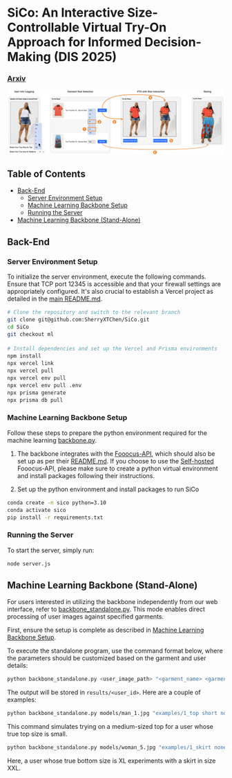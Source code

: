 # SiCo: An Interactive Size-Controllable Virtual Try-On Approach for Informed Decision-Making (DIS 2025)

### [Arxiv](https://arxiv.org/abs/2408.02803)

![Teaser Image](https://github.com/SherryXTChen/SiCo/blob/main/assets/teaser.png)

## Table of Contents
- [Back-End](#back-end)
  - [Server Environment Setup](#server-environment-setup)
  - [Machine Learning Backbone Setup](#machine-learning-backbone-setup)
  - [Running the Server](#running-the-server)
- [Machine Learning Backbone (Stand-Alone)](#machine-learning-backbone-stand-alone)

## Back-End

### Server Environment Setup
To initialize the server environment, execute the following commands. Ensure that TCP port 12345 is accessible and that your firewall settings are appropriately configured. It's also crucial to establish a Vercel project as detailed in the [main README.md](https://github.com/SherryXTChen/SiCo/blob/c7d57c40f730c7f4a4bceb6899c607bb385a2cca/README.md).

```bash
# Clone the repository and switch to the relevant branch
git clone git@github.com:SherryXTChen/SiCo.git
cd SiCo
git checkout ml

# Install dependencies and set up the Vercel and Prisma environments
npm install
npx vercel link
npx vercel pull
npx vercel env pull
npx vercel env pull .env
npx prisma generate
npx prisma db pull
```

### Machine Learning Backbone Setup
Follow these steps to prepare the python environment required for the machine learning [backbone.py](https://github.com/SherryXTChen/SiCo/blob/5efd3729ff2cbba1aa480bf9f6d9c59ddedc04a4/backbone.py). 

1. The backbone integrates with the [Fooocus-API](https://github.com/mrhan1993/Fooocus-API), which should also be set up as per their [README.md](https://github.com/mrhan1993/Fooocus-API/blob/2803f204776746c16fe18fb82613ae3693fdd5e1/README.md). If you choose to use the [Self-hosted](https://github.com/mrhan1993/Fooocus-API/tree/2803f204776746c16fe18fb82613ae3693fdd5e1?tab=readme-ov-file#self-hosted) Fooocus-API, please make sure to create a python virtual environment and install packages following their instructions. 

2. Set up the python environment and install packages to run SiCo
```bash
conda create -n sico python=3.10
conda activate sico
pip install -r requirements.txt
```

### Running the Server
To start the server, simply run:

```bash
node server.js
```

## Machine Learning Backbone (Stand-Alone)

For users interested in utilizing the backbone independently from our web interface, refer to [backbone_standalone.py](https://github.com/SherryXTChen/SiCo/blob/5efd3729ff2cbba1aa480bf9f6d9c59ddedc04a4/backbone_standalone.py). This mode enables direct processing of user images against specified garments.

First, ensure the setup is complete as described in [Machine Learning Backbone Setup](#machine-learning-backbone-setup).

To execute the standalone program, use the command format below, where the parameters should be customized based on the garment and user details:

```bash
python backbone_standalone.py <user_image_path> "<garment_name> <garment_type> <sleeve_length> <leg_length>_<user_true_size>_<garment_size>.jpg" <user_id>
```

The output will be stored in `results/<user_id>`. Here are a couple of examples:

```bash
python backbone_standalone.py models/man_1.jpg "examples/1_top short none_S_M.jpg" 1
```

This command simulates trying on a medium-sized top for a user whose true top size is small.

```bash
python backbone_standalone.py models/woman_5.jpg "examples/1_skirt none long_XL_XXL.jpg" 2
```

Here, a user whose true bottom size is XL experiments with a skirt in size XXL.
